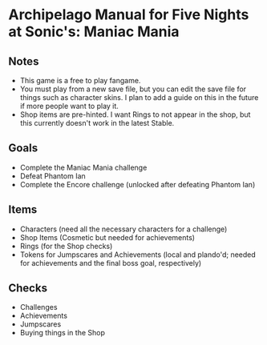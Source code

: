 # Archipelago Manual for Five Nights at Sonic's: Maniac Mania

## Notes
- This game is a free to play fangame.
- You must play from a new save file, but you can edit the save file for things such as character skins. I plan to add a guide on this in the future if more people want to play it.
- Shop items are pre-hinted. I want Rings to not appear in the shop, but this currently doesn't work in the latest Stable.

## Goals
- Complete the Maniac Mania challenge
- Defeat Phantom Ian
- Complete the Encore challenge (unlocked after defeating Phantom Ian)

## Items
- Characters (need all the necessary characters for a challenge)
- Shop Items (Cosmetic but needed for achievements)
- Rings (for the Shop checks)
- Tokens for Jumpscares and Achievements (local and plando'd; needed for achievements and the final boss goal, respectively)

## Checks
- Challenges
- Achievements
- Jumpscares
- Buying things in the Shop
